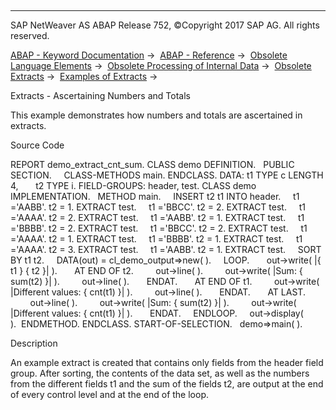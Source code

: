   

* * *

SAP NetWeaver AS ABAP Release 752, ©Copyright 2017 SAP AG. All rights reserved.

[ABAP - Keyword Documentation](https://help.sap.com/doc/abapdocu_752_index_htm/7.52/en-US/abenabap.htm) →  [ABAP - Reference](https://help.sap.com/doc/abapdocu_752_index_htm/7.52/en-US/abenabap_reference.htm) →  [Obsolete Language Elements](https://help.sap.com/doc/abapdocu_752_index_htm/7.52/en-US/abenabap_obsolete.htm) →  [Obsolete Processing of Internal Data](https://help.sap.com/doc/abapdocu_752_index_htm/7.52/en-US/abendata_internal_obsolete.htm) →  [Obsolete Extracts](https://help.sap.com/doc/abapdocu_752_index_htm/7.52/en-US/abenabap_extracts_extended.htm) →  [Examples of Extracts](https://help.sap.com/doc/abapdocu_752_index_htm/7.52/en-US/abenextract_abexas.htm) → 

Extracts - Ascertaining Numbers and Totals

This example demonstrates how numbers and totals are ascertained in extracts.

Source Code

REPORT demo\_extract\_cnt\_sum.
CLASS demo DEFINITION.
  PUBLIC SECTION.
    CLASS-METHODS main.
ENDCLASS.
DATA: t1 TYPE c LENGTH 4,
      t2 TYPE i.
FIELD-GROUPS: header, test.
CLASS demo IMPLEMENTATION.
  METHOD main.
    INSERT t2 t1 INTO header.
    t1 ='AABB'. t2 = 1. EXTRACT test.
    t1 ='BBCC'. t2 = 2. EXTRACT test.
    t1 ='AAAA'. t2 = 2. EXTRACT test.
    t1 ='AABB'. t2 = 1. EXTRACT test.
    t1 ='BBBB'. t2 = 2. EXTRACT test.
    t1 ='BBCC'. t2 = 2. EXTRACT test.
    t1 ='AAAA'. t2 = 1. EXTRACT test.
    t1 ='BBBB'. t2 = 1. EXTRACT test.
    t1 ='AAAA'. t2 = 3. EXTRACT test.
    t1 ='AABB'. t2 = 1. EXTRACT test.
    SORT BY t1 t2.
    DATA(out) = cl\_demo\_output=>new( ).
    LOOP.
      out->write( |{ t1 } { t2 }| ).
      AT END OF t2.
        out->line( ).
        out->write( |Sum: { sum(t2) }| ).
        out->line( ).
      ENDAT.
      AT END OF t1.
        out->write( |Different values: { cnt(t1) }| ).
        out->line( ).
      ENDAT.
      AT LAST.
        out->line( ).
        out->write( |Sum: { sum(t2) }| ).
        out->write( |Different values: { cnt(t1) }| ).
      ENDAT.
    ENDLOOP.
    out->display( ).  ENDMETHOD.
ENDCLASS.
START-OF-SELECTION.
  demo=>main( ).

Description

An example extract is created that contains only fields from the header field group. After sorting, the contents of the data set, as well as the numbers from the different fields t1 and the sum of the fields t2, are output at the end of every control level and at the end of the loop.